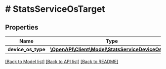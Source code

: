 # # StatsServiceOsTarget

## Properties

Name | Type | Description | Notes
------------ | ------------- | ------------- | -------------
**device_os_type** | [**\OpenAPI\Client\Model\StatsServiceDeviceOsType**](StatsServiceDeviceOsType.md) |  | [optional]

[[Back to Model list]](../../README.md#models) [[Back to API list]](../../README.md#endpoints) [[Back to README]](../../README.md)
